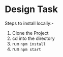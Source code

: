 # Design Task

Steps to install locally:-

1. Clone the Project
2. cd into the directory
3. run `npm install`
4. run `npm start`
